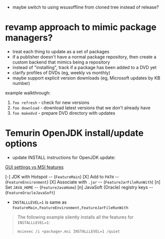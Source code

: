 * maybe switch to using wsusoffline from cloned tree instead of release?

# revamp approach to mimic package managers?

* treat each thing to update as a set of packages
* if a publisher doesn't have a normal package repository, then create a custom backend that mimics being a repository
* instead of "installing", track if a package has been added to a DVD yet
* clarify profiles of DVDs (eg, weekly vs monthly)
* maybe support explicit version downloads (eg, Microsoft updates by KB number)

example walkthrough:

1. `foo refresh` - check for new versions
2. `foo download` - download latest versions that we don't already have
3. `foo makedvd` - prepare DVD directory with updates


# Temurin OpenJDK install/update options

* update INSTALL instructions for OpenJDK update:

[GUI settings vs MSI features](https://adoptium.net/installation/windows/)

  [-] JDK with Hotspot -- (`FeatureMain`)
    [X] Add to `PATH` -- (`FeatureEnvironment`)
    [X] Associate with `.jar` -- (`FeatureJarFileRunWith`)
    [n] Set `JAVA_HOME` -- (`FeatureJavaHome`)
    [n] JavaSoft (Oracle) registry keys -- (`FeatureOracleJavaSoft`)

  * `INSTALLLEVEL=1` is same as `FeatureMain,FeatureEnvironment,FeatureJarFileRunWith`

> The following example silently installs all the features for `INSTALLLEVEL=1`:
>
> `msiexec /i <package>.msi INSTALLLEVEL=1 /quiet`
